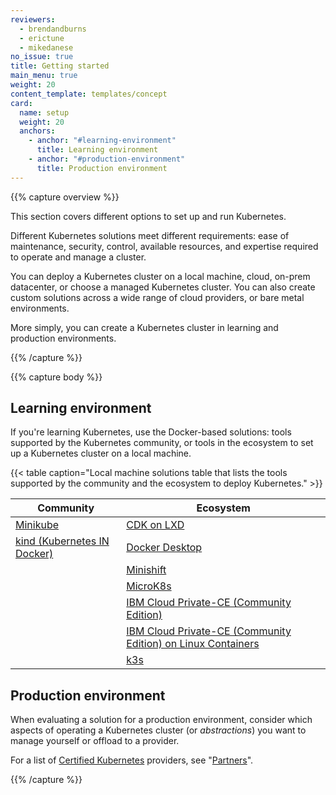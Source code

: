```yaml
---
reviewers:
  - brendandburns
  - erictune
  - mikedanese
no_issue: true
title: Getting started
main_menu: true
weight: 20
content_template: templates/concept
card:
  name: setup
  weight: 20
  anchors:
    - anchor: "#learning-environment"
      title: Learning environment
    - anchor: "#production-environment"
      title: Production environment
---
```


{{% capture overview %}}

This section covers different options to set up and run Kubernetes.

Different Kubernetes solutions meet different requirements: ease of maintenance,
security, control, available resources, and expertise required to operate and
manage a cluster.

You can deploy a Kubernetes cluster on a local machine, cloud, on-prem
datacenter, or choose a managed Kubernetes cluster. You can also create custom
solutions across a wide range of cloud providers, or bare metal environments.

More simply, you can create a Kubernetes cluster in learning and production
environments.

{{% /capture %}}

{{% capture body %}}

## Learning environment

If you're learning Kubernetes, use the Docker-based solutions: tools supported
by the Kubernetes community, or tools in the ecosystem to set up a Kubernetes
cluster on a local machine.

{{< table caption="Local machine solutions table that lists the tools supported by the community and the ecosystem to deploy Kubernetes." >}}

| Community                                                             | Ecosystem                                                                                                            |
| --------------------------------------------------------------------- | -------------------------------------------------------------------------------------------------------------------- |
| [Minikube](/docs/setup/learning-environment/minikube/)                | [CDK on LXD](https://www.ubuntu.com/kubernetes/docs/install-local)                                                   |
| [kind (Kubernetes IN Docker)](/docs/setup/learning-environment/kind/) | [Docker Desktop](https://www.docker.com/products/docker-desktop)                                                     |
|                                                                       | [Minishift](https://docs.okd.io/latest/minishift/)                                                                   |
|                                                                       | [MicroK8s](https://microk8s.io/)                                                                                     |
|                                                                       | [IBM Cloud Private-CE (Community Edition)](https://github.com/IBM/deploy-ibm-cloud-private)                          |
|                                                                       | [IBM Cloud Private-CE (Community Edition) on Linux Containers](https://github.com/HSBawa/icp-ce-on-linux-containers) |
|                                                                       | [k3s](https://k3s.io)                                                                                                |

## Production environment

When evaluating a solution for a production environment, consider which aspects
of operating a Kubernetes cluster (or _abstractions_) you want to manage
yourself or offload to a provider.

For a list of
[Certified Kubernetes](https://github.com/cncf/k8s-conformance/#certified-kubernetes)
providers, see "[Partners](https://kubernetes.io/partners/#conformance)".

{{% /capture %}}
